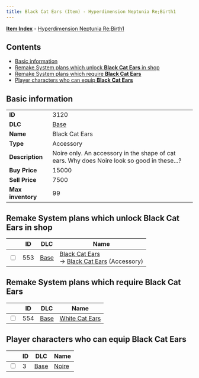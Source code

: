 ```yaml
---
title: Black Cat Ears (Item) - Hyperdimension Neptunia Re;Birth1
---
```


[**Item Index**](/neptunia/rb1/item/index.html) - [Hyperdimension Neptunia Re;Birth1](/neptunia/rb1)

## Contents

- [Basic information](#basic-information)
- [Remake System plans which unlock **Black Cat Ears** in shop](#remake-system-plans-which-unlock-black-cat-ears-in-shop)
- [Remake System plans which require **Black Cat Ears**](#remake-system-plans-which-require-black-cat-ears)
- [Player characters who can equip **Black Cat Ears**](#player-characters-who-can-equip-black-cat-ears)

## Basic information

|   |   |
| -- | -- |
| **ID** | 3120 |
| **DLC** | [Base](/neptunia/rb1/dlc/1-base.html) |
| **Name** | Black Cat Ears |
| **Type** | Accessory |
| **Description** | Noire only. An accessory in the shape of cat ears. Why does Noire look so good in these...? |
| **Buy Price** | 15000 |
| **Sell Price** | 7500 |
| **Max inventory** | 99 |


## Remake System plans which unlock **Black Cat Ears** in shop

|    | ID | DLC | Name |
| -- | -- | --- | ---- |
| <input type="checkbox" id="rb1-remake-1-553" class="trackbox" /> | 553 | [Base](/neptunia/rb1/dlc/1-base.html) | [Black Cat Ears](/neptunia/rb1/remake/1-553-black-cat-ears.html)<br /> → [Black Cat Ears](/neptunia/rb1/item/1-3120-black-cat-ears.html) (Accessory) |


## Remake System plans which require **Black Cat Ears**

|    | ID | DLC | Name |
| -- | -- | --- | ---- |
| <input type="checkbox" id="rb1-quest-1-554" class="trackbox" /> | 554 | [Base](/neptunia/rb1/dlc/1-base.html) | [White Cat Ears](/neptunia/rb1/quest/1-554-white-cat-ears.html) |


## Player characters who can equip **Black Cat Ears**

|    | ID | DLC | Name |
| -- | -- | --- | ---- |
| <input type="checkbox" id="rb1-player-1-3" class="trackbox" /> | 3 | [Base](/neptunia/rb1/dlc/1-base.html) | [Noire](/neptunia/rb1/player/1-3-noire.html) |
